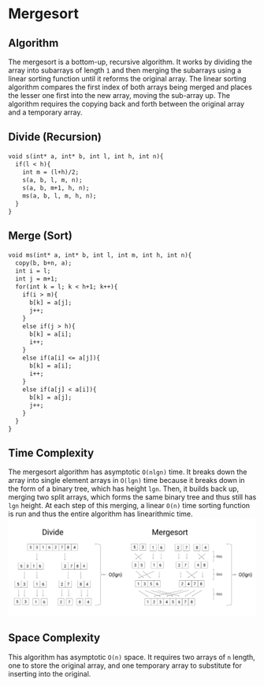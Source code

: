 # Mergesort
## Algorithm
The mergesort is a bottom-up, recursive algorithm. It works by dividing
the array into subarrays of length `1` and then merging the subarrays
using a linear sorting function until it reforms the original array. The
linear sorting algorithm compares the first index of both arrays being
merged and places the lesser one first into the new array, moving the
sub-array up. The algorithm requires the copying back and forth between
the original array and a temporary array.
## Divide (Recursion)
```
void s(int* a, int* b, int l, int h, int n){
  if(l < h){
    int m = (l+h)/2;
    s(a, b, l, m, n);
    s(a, b, m+1, h, n);
    ms(a, b, l, m, h, n);
  }
}
```
## Merge (Sort)
```
void ms(int* a, int* b, int l, int m, int h, int n){
  copy(b, b+n, a);
  int i = l;
  int j = m+1;
  for(int k = l; k < h+1; k++){
    if(i > m){
      b[k] = a[j];
      j++;
    }
    else if(j > h){
      b[k] = a[i];
      i++;
    }
    else if(a[i] <= a[j]){
      b[k] = a[i];
      i++;
    }
    else if(a[j] < a[i]){
      b[k] = a[j];
      j++;
    }
  }
}
```
## Time Complexity
The mergesort algorithm has asymptotic `O(nlgn)` time. It breaks down the
array into single element arrays in `O(lgn)` time because it breaks down in
the form of a binary tree, which has height `lgn`. Then, it builds back up,
merging two split arrays, which forms the same binary tree and thus still
has `lgn` height. At each step of this merging, a linear `O(n)` time sorting
function is run and thus the entire algorithm has linearithmic time.
![](https://github.com/BillyZhong/cs/raw/master/algorithms/mergesort/mergesort.png)
## Space Complexity
This algorithm has asymptotic `O(n)` space. It requires two arrays of `n`
length, one to store the original array, and one temporary array to substitute
for inserting into the original.
